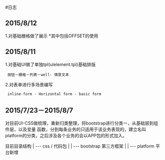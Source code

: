 #日志

## 2015/8/12

1.对基础栅格做了展示 *其中包括OFFSET的使用



## 2015/8/11

1.对基础UI做了单独tpl(ulelement.tpl)基础排版
```
 按钮－栅格－列表－well- 情景文本
```
 
2.对表单进行多场景编写 
```
 inline-form - Horizontal form - basic form 
```


## 2015/7/23－2015/8/7

对目前UI-CSS做梳理，重新归类整理，将bootstrap进行分类一，从基础层到组件层，以及变量 函数，分到每条业务的只适用于该业务表现的，建立名叫platform的分类，之后涉及各个业务的会以APP包的形式加入。

目前目录结构
| --- css / 代码包
| 		| ---  bootstrap 第三方框架
| 		| ---  platform  平台新增